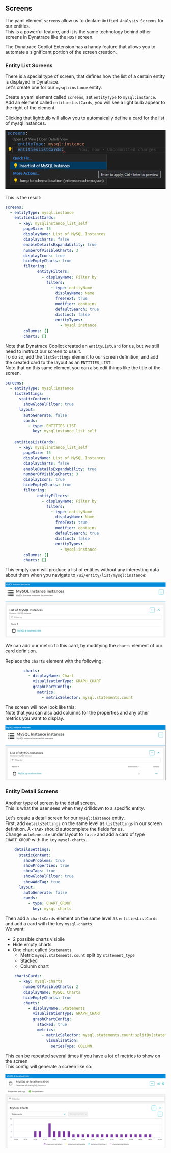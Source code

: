 ## Screens

The yaml element `screens` allow us to declare `Unified Analysis Screens` for our entities.  
This is a powerful feature, and it is the same technology behind other screens in Dynatrace like the `HOST` screen.  


The Dynatrace Copilot Extension has a handy feature that allows you to automate a significant portion of the screen creation.  


### Entity List Screens

There is a special type of screen, that defines how the list of a certain entity is displayed in Dynatrace.  
Let's create one for our `mysql:instance` entity.

Create a yaml element called `screens`, set `entityType` to `mysql:instance`.   
Add an element called `entitiesListCards`, you will see a light bulb appear to the right of the element.  

Clicking that lightbulb will allow you to automaically define a card for the list of mysql instances.


![mysql-06-screens-01.png](../../../assets/images/mysql-06-screens-01.png)

This is the result:

```yaml
screens:
  - entityType: mysql:instance
    entitiesListCards:
      - key: mysqlinstance_list_self
        pageSize: 15
        displayName: List of MySQL Instances
        displayCharts: false
        enableDetailsExpandability: true
        numberOfVisibleCharts: 3
        displayIcons: true
        hideEmptyCharts: true
        filtering: 
              entityFilters:
                - displayName: Filter by
                  filters:
                    - type: entityName
                      displayName: Name
                      freeText: true
                      modifier: contains
                      defaultSearch: true
                      distinct: false
                      entityTypes:
                        - mysql:instance
        columns: []
        charts: []
```

Note that Dynatrace Copilot created an `entityListCard` for us, but we still need to instruct our screen to use it.  
To do so, add the `listSettings` element to our screen definition, and add the created card to the layout as an `ENTITIES_LIST`.  
Note that on this same element you can also edit things like the title of the screen.  

```yaml
screens:
  - entityType: mysql:instance
    listSettings:
      staticContent:
        showGlobalFilter: true
      layout:
        autoGenerate: false
        cards:
          - type: ENTITIES_LIST
            key: mysqlinstance_list_self
    
    entitiesListCards:
      - key: mysqlinstance_list_self
        pageSize: 15
        displayName: List of MySQL Instances
        displayCharts: false
        enableDetailsExpandability: true
        numberOfVisibleCharts: 3
        displayIcons: true
        hideEmptyCharts: true
        filtering: 
              entityFilters:
                - displayName: Filter by
                  filters:
                    - type: entityName
                      displayName: Name
                      freeText: true
                      modifier: contains
                      defaultSearch: true
                      distinct: false
                      entityTypes:
                        - mysql:instance
        columns: []
        charts: []
```

This empty card will produce a list of entities without any interesting data about them when you navigate to `/ui/entity/list/mysql:instance`:


![mysql-07-screens-list.png](../../../assets/images/mysql-07-screens-list.png)

We can add our metric to this card, by modifying the `charts` element of our card definition.


Replace the `charts` element with the following:

```yaml
        charts: 
          - displayName: Chart
            visualizationType: GRAPH_CHART
            graphChartConfig:
              metrics:
                - metricSelector: mysql.statements.count
```

The screen will now look like this:  
Note that you can also add columns for the properties and any other metrics you want to display.

![mysql-08-screens-list.png](../../../assets/images/mysql-08-screens-list.png)

### Entity Detail Screens

Another type of screen is the detail screen.  
This is what the user sees when they drilldown to a specific entity.  

Let's create a detail screen for our `mysql:instance` entity.  
First, add `detailsSettings`  on the same level as `listSettings` in our screen definition.  A `<TAB>` should autocomplete the fields for us.  
Change `autoGenerate` under layout to `false` and add a card of type `CHART_GROUP` with the key `mysql-charts`.


```yaml
    detailsSettings:
      staticContent:
        showProblems: true
        showProperties: true
        showTags: true
        showGlobalFilter: true
        showAddTag: true
      layout:
        autoGenerate: false
        cards:
          - type: CHART_GROUP
            key: mysql-charts
```

Then add a `chartsCards` element on the same level as `entitiesListCards` and add a card with the key `mysql-charts`.  
We want:

* 2 possible charts visibile
* Hide empty charts
* One chart called `Statements`
  * Metric `mysql.statements.count` split by `statement_type`
  * Stacked
  * Column chart
  

```yaml
    chartsCards:
      - key: mysql-charts
        numberOfVisibleCharts: 2
        displayName: MySQL Charts
        hideEmptyCharts: true
        charts:
          - displayName: Statements
            visualizationType: GRAPH_CHART
            graphChartConfig:
              stacked: true
              metrics:
                - metricSelector: mysql.statements.count:splitBy(statement_type)
                  visualization:
                    seriesType: COLUMN
```

This can be repeated several times if you have a lot of metrics to show on the screen.  
This config will generate a screen like so:

![mysql-09-screens-details.png](../../../assets/images/mysql-09-screens-details.png)